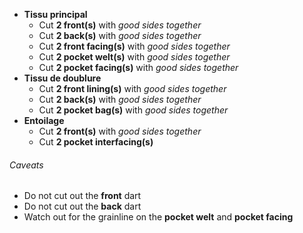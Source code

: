  - **Tissu principal**
   - Cut **2 front(s)** with _good sides together_
   - Cut **2 back(s)** with _good sides together_
   - Cut **2 front facing(s)** with _good sides together_
   - Cut **2 pocket welt(s)** with _good sides together_
   - Cut **2 pocket facing(s)** with _good sides together_
 - **Tissu de doublure**
   - Cut **2 front lining(s)** with _good sides together_
   - Cut **2 back(s)** with _good sides together_
   - Cut **2 pocket bag(s)** with _good sides together_
 - **Entoilage**
   - Cut **2 front(s)** with _good sides together_
   - Cut **2 pocket interfacing(s)**

<Warning>

###### Caveats

 - Do not cut out the **front** dart
 - Do not cut out the **back** dart
 - Watch out for the grainline on the **pocket welt** and **pocket facing**

</Warning>

